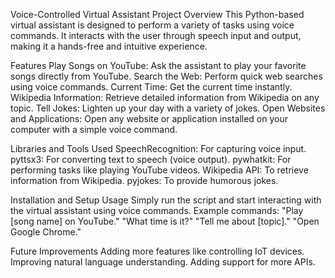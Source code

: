 Voice-Controlled Virtual Assistant
Project Overview
This Python-based virtual assistant is designed to perform a variety of tasks using voice commands. It interacts with the user through speech input and output, making it a hands-free and intuitive experience.

Features
Play Songs on YouTube: Ask the assistant to play your favorite songs directly from YouTube.
Search the Web: Perform quick web searches using voice commands.
Current Time: Get the current time instantly.
Wikipedia Information: Retrieve detailed information from Wikipedia on any topic.
Tell Jokes: Lighten up your day with a variety of jokes.
Open Websites and Applications: Open any website or application installed on your computer with a simple voice command.

Libraries and Tools Used
SpeechRecognition: For capturing voice input.
pyttsx3: For converting text to speech (voice output).
pywhatkit: For performing tasks like playing YouTube videos.
Wikipedia API: To retrieve information from Wikipedia.
pyjokes: To provide humorous jokes.

Installation and Setup Usage
Simply run the script and start interacting with the virtual assistant using voice commands.
Example commands:
"Play [song name] on YouTube."
"What time is it?"
"Tell me about [topic]."
"Open Google Chrome."

Future Improvements
Adding more features like controlling IoT devices.
Improving natural language understanding.
Adding support for more APIs.
